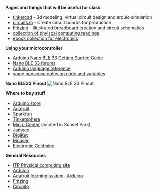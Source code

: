 **Pages and things that will be useful for class**
* [tinkercad](https://www.tinkercad.com/) - 3d modeling, virtual circuit design and arduio simulation
* [circuits.io](https://library.io/) - Create circuit boards for production 
* [Fritzing](https://fritzing.org/home/) - illustrated breadboard creation and circuit schematics
* [collection of phyiscal computing readings](https://drive.google.com/open?id=1BXASggl_DI2G0jAoDdgUwOwvbEgKz3UU)
* [ebook collection for electronics](https://drive.google.com/open?id=0B4B0lmFvWBCeMFRyV1NXbHlINjA)

**Using your microcontroller**
* [Arduino Nano BLE 33 Getting Started Guide](https://docs.arduino.cc/hardware/nano-33-ble)
* [Nano BLE 33 forums](https://forum.arduino.cc/c/hardware/nano-family/nano-33-ble/159)
* [Arduino language reference](https://www.arduino.cc/reference/en/)
* [some nonsense notes on code and variables](code.md)

**Nano BLE33 Pinout**
![Nano BLE 33 Pinout](https://docs.arduino.cc/static/4c1da40b06b866435315963ef6bdf488/ABX00030-pinout.png)

**Where to buy stuff**
* [Arduino store](https://store.arduino.cc/usa/)
* [Adafruit](http://adafruit.com)
* [Sparkfun](http://sparkfun.com)
* [Tinkersphere](http://Tinkersphere.com)
* [Micro Center](https://www.microcenter.com/) (located in Sunset Park)
* [Jameco](http://jameco.com)
* [DigiKey](http://digikey.com)
* [Mouser](http://mouser.com)
* [Electronic Goldmine](https://www.goldmine-elec-products.com/)

**General Resources**
* [ITP Physical computing site](http://itp.nyu/edu/physcomp)
* [Arduino](http://arduino.cc)
* [Adafruit learning system- Arduino](https://learn.adafruit.com/category/learn-arduino) 
* [Fritzing](https://fritzing.org/home/)
* [Circuito](https://www.circuito.io/)
